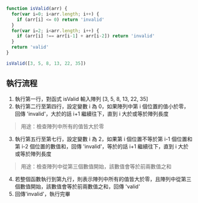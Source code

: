 ``` js
function isValid(arr) {
  for(var i=0; i<arr.length; i++) {
    if (arr[i] <= 0) return 'invalid'
  }
  for(var i=2; i<arr.length; i++) {
    if (arr[i] !== arr[i-1] + arr[i-2]) return 'invalid'
  }
  return 'valid'
}

isValid([3, 5, 8, 13, 22, 35])
```

## 執行流程
1. 執行第一行，對函式 isValid 輸入陣列 [3, 5, 8, 13, 22, 35]
2. 執行第二行至第四行，設定變數 i 為 0，如果陣列中第 i 個位置的值小於零，回傳 'invalid'，大於的話 i+1 繼續往下，直到 i 大於或等於陣列長度
>用途：檢查陣列中所有的值皆大於零
3. 執行第五行至第七行，設定變數 i 為 2，如果第 i 個位置不等於第 i-1 個位置和第 i-2 個位置的數值和，回傳 'invalid'，等於的話 i+1 繼續往下，直到 i 大於或等於陣列長度
>用途：檢查陣列中從第三個數值開始，該數值會等於前兩數值之和
4. 若整個函數執行到第九行，則表示陣列中所有的值皆大於零，且陣列中從第三個數值開始，該數值會等於前兩數值之和，回傳 'valid'
5. 回傳'invalid'，執行完畢